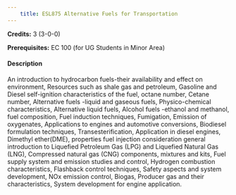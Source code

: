 ```yaml
---
    title: ESL875 Alternative Fuels for Transportation
---
```

**Credits:** 3 (3-0-0)



**Prerequisites:** EC 100 (for UG Students in Minor Area)

#### Description 
An introduction to hydrocarbon fuels-their availability and effect on environment, Resources such as shale gas and petroleum, Gasoline and Diesel self-ignition characteristics of the fuel, octane number, Cetane number, Alternative fuels -liquid and gaseous fuels, Physico-chemical characteristics, Alternative liquid fuels, Alcohol fuels -ethanol and methanol, fuel composition, Fuel induction techniques, Fumigation, Emission of oxygenates, Applications to engines and automotive conversions, Biodiesel formulation techniques, Transesterification, Application in diesel engines, Dimethyl ether(DME), properties fuel injection consideration general introduction to Liquefied Petroleum Gas (LPG) and Liquefied Natural Gas (LNG), Compressed natural gas (CNG) components, mixtures and kits, Fuel supply system and emission studies and control, Hydrogen combustion characteristics, Flashback control techniques, Safety aspects and system development, NOx emission control, Biogas, Producer gas and their characteristics, System development for engine application.